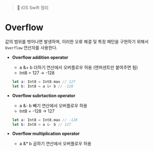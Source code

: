 > 📝 iOS Swift 정리   

# Overflow
값의 범위를 벗어나면 발생하며, 이러한 오류 해결 및 특정 패턴을 구현하기 위해서 `Overflow` 연산자를 사용한다.
+ **Overflow addition operator**
    + a &+ b 더하기 연산에서 오버플로우 허용 (엔퍼센트만 붙여주면 됨)
    + Int8 = 127 -> -128
    ```swift
    let a: Int8 = Int8.max // 127
    let b: Int8 = a &+ b // -128
    ```

+ **Overflow subrtaction operator**
    + a &- b 빼기 연산에서 오버플로우 허용
    + Int8 = -128 -> 127
    ```swift
    let a: Int8 = Int8.max // -128
    let b: Int8 = a &- b // 127
    ```
+ **Overflow multiplication operator**
    + a &* b 곱하기 연산에서 오버플로우 허용
